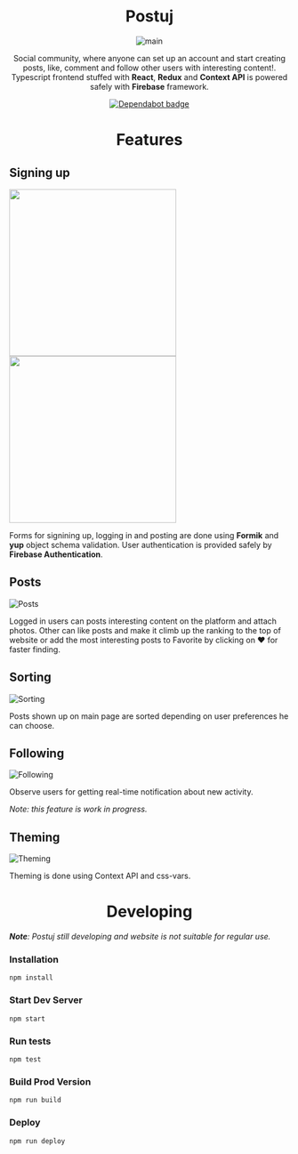 <div align="center">
  <h1>Postuj</h1>

![main](https://i.imgur.com/qojsMtF.jpg)

Social community, where anyone can set up an account and start creating posts, like, comment and follow other users with interesting content!. Typescript frontend stuffed with **React**, **Redux** and **Context API** is powered safely with **Firebase** framework.

[![Dependabot badge](https://flat.badgen.net/dependabot/wbkd/webpack-starter?icon=dependabot)](https://dependabot.com/)



</div>
<div align="center">
  <h1>Features</h1>

</div>

## Signing up

<img src="https://i.imgur.com/4EjlKt9.png" width="300">
<img src="https://i.imgur.com/G1U7kqe.png" width="300">

Forms for signining up, logging in and posting are done using **Formik** and **yup** object schema validation. User authentication is provided safely by **Firebase Authentication**.

## Posts

![Posts](https://i.imgur.com/RY7sujb.png)

Logged in users can posts interesting content on the platform and attach photos. Other can like posts and make it climb up the ranking to the top of website or add the most interesting posts to Favorite by clicking on ❤ for faster finding. 


## Sorting

![Sorting](https://i.imgur.com/PFysiG5.png)

Posts shown up on main page are sorted depending on user preferences he can choose.

## Following

![Following](https://i.imgur.com/uiCYUpn.png)

Observe users for getting real-time notification about new activity.

*Note: this feature is work in progress.*

## Theming

![Theming](https://i.imgur.com/ffrdtFs.png)

Theming is done using Context API and css-vars.


<div align="center">
  <h1>Developing</h1>
  </div>

***Note**: Postuj still developing and website is not suitable for regular use.*

### Installation

```
npm install
```

### Start Dev Server

```
npm start
```

### Run tests

```
npm test
```

### Build Prod Version

```
npm run build
```

### Deploy

```
npm run deploy
```

</div>
